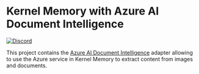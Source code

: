 # Kernel Memory with Azure AI Document Intelligence

[![Discord](https://img.shields.io/discord/1063152441819942922?label=Discord&logo=discord&logoColor=white&color=d82679)](https://aka.ms/SKDiscord)

This project contains the [Azure AI Document Intelligence](https://azure.microsoft.com/products/ai-services/ai-document-intelligence)
adapter allowing to use the Azure service in Kernel Memory to extract content
from images and documents.